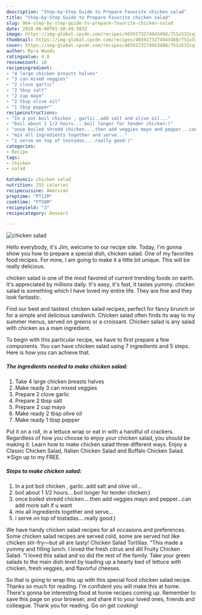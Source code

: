 ```yaml
---
description: "Step-by-Step Guide to Prepare Favorite chicken salad"
title: "Step-by-Step Guide to Prepare Favorite chicken salad"
slug: 964-step-by-step-guide-to-prepare-favorite-chicken-salad
date: 2020-06-08T01:58:49.583Z
image: https://img-global.cpcdn.com/recipes/4659173274943488/751x532cq70/chicken-salad-recipe-main-photo.jpg
thumbnail: https://img-global.cpcdn.com/recipes/4659173274943488/751x532cq70/chicken-salad-recipe-main-photo.jpg
cover: https://img-global.cpcdn.com/recipes/4659173274943488/751x532cq70/chicken-salad-recipe-main-photo.jpg
author: Myra Woods
ratingvalue: 4.8
reviewcount: 10
recipeingredient:
- "4 large chicken breasts halves"
- "3 can mixed veggies"
- "2 clove garlic"
- "2 tbsp salt"
- "2 cup mayo"
- "2 tbsp olive oil"
- "1 tbsp pepper"
recipeinstructions:
- "In a pot boil chicken , garlic..add salt and olive oil..."
- "boil about 1 1/2 hours....boil longer for tender chicken:)"
- "once boiled shredd chicken....then add veggies mayo and pepper...can add more salt if u want"
- "mix all ingredients together and serve..."
- "i serve on top of tostadas....really good:)"
categories:
- Recipe
tags:
- chicken
- salad

katakunci: chicken salad 
nutrition: 255 calories
recipecuisine: American
preptime: "PT11M"
cooktime: "PT58M"
recipeyield: "3"
recipecategory: Dessert

---
```



![chicken salad](https://img-global.cpcdn.com/recipes/4659173274943488/751x532cq70/chicken-salad-recipe-main-photo.jpg)

Hello everybody, it's Jim, welcome to our recipe site. Today, I'm gonna show you how to prepare a special dish, chicken salad. One of my favorites food recipes. For mine, I am going to make it a little bit unique. This will be really delicious.

chicken salad is one of the most favored of current trending foods on earth. It's appreciated by millions daily. It's easy, it's fast, it tastes yummy. chicken salad is something which I have loved my entire life. They are fine and they look fantastic.

Find our best and tastiest chicken salad recipes, perfect for fancy brunch or for a simple and delicious sandwich. Chicken salad often finds its way to my summer menus, served on greens or a croissant. Chicken salad is any salad with chicken as a main ingredient.


To begin with this particular recipe, we have to first prepare a few components. You can have chicken salad using 7 ingredients and 5 steps. Here is how you can achieve that.

<!--inarticleads1-->

##### The ingredients needed to make chicken salad:

1. Take 4 large chicken breasts halves
1. Make ready 3 can mixed veggies
1. Prepare 2 clove garlic
1. Prepare 2 tbsp salt
1. Prepare 2 cup mayo
1. Make ready 2 tbsp olive oil
1. Make ready 1 tbsp pepper


Put it on a roll, in a lettuce wrap or eat in with a handful of crackers. Regardless of how you choose to enjoy your chicken salad, you should be making it. Learn how to make chicken salad three different ways. Enjoy a Classic Chicken Salad, Italian Chicken Salad and Buffalo Chicken Salad. ✳︎Sign up to my FREE. 

<!--inarticleads2-->

##### Steps to make chicken salad:

1. In a pot boil chicken , garlic..add salt and olive oil...
1. boil about 1 1/2 hours....boil longer for tender chicken:)
1. once boiled shredd chicken....then add veggies mayo and pepper...can add more salt if u want
1. mix all ingredients together and serve...
1. i serve on top of tostadas....really good:)


We have handy chicken salad recipes for all occasions and preferences. Some chicken salad recipes are served cold, some are served hot like chicken stir-fry—but all are tasty! Chicken Salad Tortillas. &#34;This made a yummy and filling lunch. I loved the fresh citrus and dill Fruity Chicken Salad. &#34;I loved this salad and so did the rest of the family. Take your green salads to the main dish level by loading up a hearty bed of lettuce with chicken, fresh veggies, and flavorful cheeses. 

So that is going to wrap this up with this special food chicken salad recipe. Thanks so much for reading. I'm confident you will make this at home. There's gonna be interesting food at home recipes coming up. Remember to save this page on your browser, and share it to your loved ones, friends and colleague. Thank you for reading. Go on get cooking!
